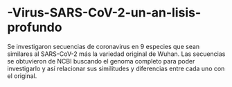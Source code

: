 # -Virus-SARS-CoV-2-un-an-lisis-profundo
 Se investigaron secuencias de coronavirus en 9 especies que sean similares al SARS-CoV-2 más la variedad original de Wuhan. Las secuencias se obtuvieron de NCBI buscando el genoma completo para poder investigarlo y así relacionar sus similitudes y diferencias entre cada uno con el original.
